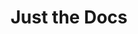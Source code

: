 ---
layout: default
title: Just the Docs
nav_order: 2
has_children: true
permalink: docs/just-the-docs
---